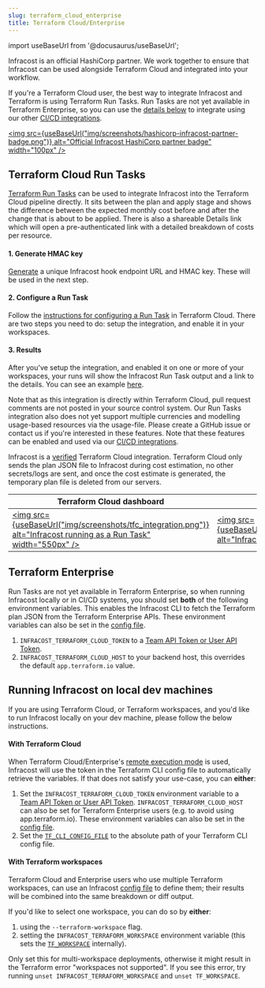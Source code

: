 ```yaml
---
slug: terraform_cloud_enterprise
title: Terraform Cloud/Enterprise
---
```


import useBaseUrl from '@docusaurus/useBaseUrl';

Infracost is an official HashiCorp partner. We work together to ensure that Infracost can be used alongside Terraform Cloud and integrated into your workflow.

If you're a Terraform Cloud user, the best way to integrate Infracost and Terraform is using Terraform Run Tasks. Run Tasks are not yet available in Terraform Enterprise, so you can use the [details below](#terraform-enterprise-users) to integrate using our other [CI/CD integrations](/docs/integrations/cicd/).

[<img src={useBaseUrl("img/screenshots/hashicorp-infracost-partner-badge.png")} alt="Official Infracost HashiCorp partner badge" width="100px" />](https://www.hashicorp.com/partners/tech/infracost)

## Terraform Cloud Run Tasks

[Terraform Run Tasks](https://www.infracost.io/blog/terraform-runtasks-what-why-how/) can be used to integrate Infracost into the Terraform Cloud pipeline directly. It sits between the plan and apply stage and shows the difference between the expected monthly cost before and after the change that is about to be applied. There is also a shareable Details link which will open a pre-authenticated link with a detailed breakdown of costs per resource.

#### 1. Generate HMAC key
[Generate](https://dashboard.infracost.io/tfc-sign-up) a unique Infracost hook endpoint URL and HMAC key. These will be used in the next step.

#### 2. Configure a Run Task
Follow the [instructions for configuring a Run Task](https://www.terraform.io/docs/cloud/workspaces/run-tasks.html#configuring-a-run-task) in Terraform Cloud. There are two steps you need to do: setup the integration, and enable it in your workspaces.

#### 3. Results
After you've setup the integration, and enabled it on one or more of your workspaces, your runs will show the Infracost Run Task output and a link to the details. You can see an example [here](https://dashboard.infracost.io/results/285db4b2-1467-41c0-a162-382ae7f87e89?token=932c8505d6cd3dd7c3cba4d45188eeec9988976ae0d366ccc5ae813ed1b4fc395dfba94d14d54babef943c23042787f66076f04a29a37dced8d0ae963e5cefd5).

Note that as this integration is directly within Terraform Cloud, pull request comments are not posted in your source control system. Our Run Tasks integration also does not yet support multiple currencies and modelling usage-based resources via the usage-file. Please create a GitHub issue or contact us if you're interested in these features. Note that these features can be enabled and used via our [CI/CD integrations](/docs/integrations/cicd/).

Infracost is a [verified](https://www.hashicorp.com/partners/tech/infracost) Terraform Cloud integration. Terraform Cloud only sends the plan JSON file to Infracost during cost estimation, no other secrets/logs are sent, and once the cost estimate is generated, the temporary plan file is deleted from our servers.

| Terraform Cloud dashboard | Details link |
|--------------|-----------|
[<img src={useBaseUrl("img/screenshots/tfc_integration.png")} alt="Infracost running as a Run Task" width="550px" />](/img/screenshots/tfc_integration.png) | [<img src={useBaseUrl("img/screenshots/infracost_dashboard.png")} alt="Infracost details link" width="550px" />](/img/screenshots/infracost_dashboard.png)

## Terraform Enterprise

Run Tasks are not yet available in Terraform Enterprise, so when running Infracost locally or in CI/CD systems, you should set **both** of the following environment variables. This enables the Infracost CLI to fetch the Terraform plan JSON from the Terraform Enterprise APIs. These environment variables can also be set in the [config file](/docs/features/config_file).
1. `INFRACOST_TERRAFORM_CLOUD_TOKEN` to a [Team API Token or User API Token](https://www.terraform.io/docs/cloud/users-teams-organizations/api-tokens.html).
2. `INFRACOST_TERRAFORM_CLOUD_HOST` to your backend host, this overrides the default `app.terraform.io` value.

## Running Infracost on local dev machines
If you are using Terraform Cloud, or Terraform workspaces, and you'd like to run Infracost locally on your dev machine, please follow the below instructions.

#### With Terraform Cloud

When Terraform Cloud/Enterprise's [remote execution mode](https://www.terraform.io/cloud-docs/workspaces/settings#execution-mode) is used, Infracost will use the token in the Terraform CLI config file to automatically retrieve the variables. If that does not satisfy your use-case, you can **either**:
1. Set the `INFRACOST_TERRAFORM_CLOUD_TOKEN` environment variable to a [Team API Token or User API Token](https://www.terraform.io/docs/cloud/users-teams-organizations/api-tokens.html). `INFRACOST_TERRAFORM_CLOUD_HOST` can also be set for Terraform Enterprise users (e.g. to avoid using app.terraform.io). These environment variables can also be set in the [config file](/docs/features/config_file).
2. Set the [`TF_CLI_CONFIG_FILE`](https://www.terraform.io/docs/commands/environment-variables.html#tf_cli_config_file) to the absolute path of your Terraform CLI config file.

#### With Terraform workspaces

Terraform Cloud and Enterprise users who use multiple Terraform workspaces, can use an Infracost [config file](/docs/features/config_file) to define them; their results will be combined into the same breakdown or diff output.

If you'd like to select one workspace, you can do so by **either**:
1. using the `--terraform-workspace` flag.
2. setting the `INFRACOST_TERRAFORM_WORKSPACE` environment variable (this sets the [`TF_WORKSPACE`](https://www.terraform.io/docs/cli/config/environment-variables.html#tf_workspace) internally).

Only set this for multi-workspace deployments, otherwise it might result in the Terraform error "workspaces not supported". If you see this error, try running `unset INFRACOST_TERRAFORM_WORKSPACE` and `unset TF_WORKSPACE`.
